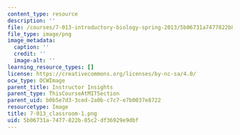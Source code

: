 ```yaml
---
content_type: resource
description: ''
file: /courses/7-013-introductory-biology-spring-2013/5b06731a7477822b85c2df36929e9dbf_7-013_classroom-1.png
file_type: image/png
image_metadata:
  caption: ''
  credit: ''
  image-alt: ''
learning_resource_types: []
license: https://creativecommons.org/licenses/by-nc-sa/4.0/
ocw_type: OCWImage
parent_title: Instructor Insights
parent_type: ThisCourseAtMITSection
parent_uid: b0b5e7d3-3ced-2a0b-c7c7-e7b0037e8722
resourcetype: Image
title: 7-013_classroom-1.png
uid: 5b06731a-7477-822b-85c2-df36929e9dbf
---
```

